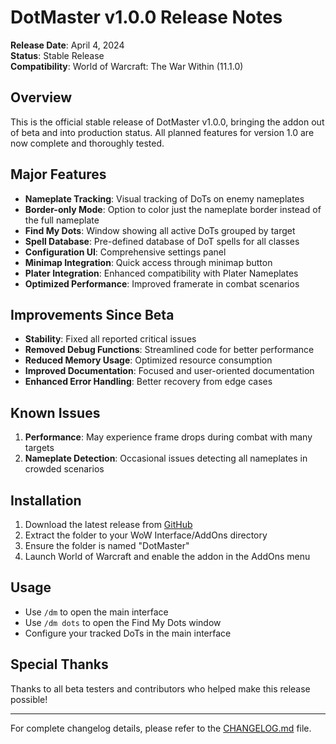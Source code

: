 # DotMaster v1.0.0 Release Notes

**Release Date**: April 4, 2024  
**Status**: Stable Release  
**Compatibility**: World of Warcraft: The War Within (11.1.0)

## Overview

This is the official stable release of DotMaster v1.0.0, bringing the addon out of beta and into production status. All planned features for version 1.0 are now complete and thoroughly tested.

## Major Features

- **Nameplate Tracking**: Visual tracking of DoTs on enemy nameplates
- **Border-only Mode**: Option to color just the nameplate border instead of the full nameplate
- **Find My Dots**: Window showing all active DoTs grouped by target
- **Spell Database**: Pre-defined database of DoT spells for all classes
- **Configuration UI**: Comprehensive settings panel
- **Minimap Integration**: Quick access through minimap button
- **Plater Integration**: Enhanced compatibility with Plater Nameplates
- **Optimized Performance**: Improved framerate in combat scenarios

## Improvements Since Beta

- **Stability**: Fixed all reported critical issues
- **Removed Debug Functions**: Streamlined code for better performance
- **Reduced Memory Usage**: Optimized resource consumption
- **Improved Documentation**: Focused and user-oriented documentation
- **Enhanced Error Handling**: Better recovery from edge cases

## Known Issues

1. **Performance**: May experience frame drops during combat with many targets
2. **Nameplate Detection**: Occasional issues detecting all nameplates in crowded scenarios

## Installation

1. Download the latest release from [GitHub](https://github.com/jervaise/DotMaster/releases)
2. Extract the folder to your WoW Interface/AddOns directory
3. Ensure the folder is named "DotMaster"
4. Launch World of Warcraft and enable the addon in the AddOns menu

## Usage

- Use `/dm` to open the main interface
- Use `/dm dots` to open the Find My Dots window
- Configure your tracked DoTs in the main interface

## Special Thanks

Thanks to all beta testers and contributors who helped make this release possible!

---

For complete changelog details, please refer to the [CHANGELOG.md](../CHANGELOG.md) file. 